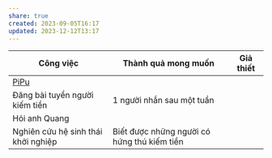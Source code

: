 ```yaml
---
share: true
created: 2023-09-05T16:17
updated: 2023-12-12T13:17
---
```

| Công việc                           | Thành quả mong muốn                         | Giả thiết |
| ----------------------------------- | ------------------------------------------- | --------- |
| [PiPu](../../1%20Quang%20c%E1%BA%A3nh/T%C3%AAn%20gi%E1%BA%A3i%20ph%C3%A1p/PiPu.md)                            |                                             |           |
| Đăng bài tuyển người kiếm tiền      | 1 người nhắn sau một tuần                   |           |
| Hỏi anh Quang                       |                                             |           |
| Nghiên cứu hệ sinh thái khởi nghiệp | Biết được những người có hứng thú kiếm tiền |           |